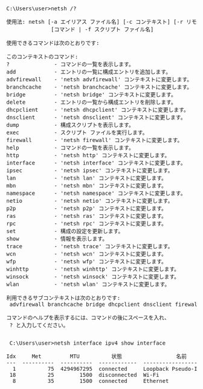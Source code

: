 <pre>
C:\Users\user>netsh /?

使用法: netsh [-a エイリアス ファイル名] [-c コンテキスト] [-r リモート コンピューター名] [-u [ドメイン名\]ユーザー名] [-p パスワード | *]
              [コマンド | -f スクリプト ファイル名]

使用できるコマンドは次のとおりです:

このコンテキストのコマンド:
?              - コマンドの一覧を表示します。
add            - エントリの一覧に構成エントリを追加します。
advfirewall    - 'netsh advfirewall' コンテキストに変更します。
branchcache    - 'netsh branchcache' コンテキストに変更します。
bridge         - 'netsh bridge' コンテキストに変更します。
delete         - エントリの一覧から構成エントリを削除します。
dhcpclient     - 'netsh dhcpclient' コンテキストに変更します。
dnsclient      - 'netsh dnsclient' コンテキストに変更します。
dump           - 構成スクリプトを表示します。
exec           - スクリプト ファイルを実行します。
firewall       - 'netsh firewall' コンテキストに変更します。
help           - コマンドの一覧を表示します。
http           - 'netsh http' コンテキストに変更します。
interface      - 'netsh interface' コンテキストに変更します。
ipsec          - 'netsh ipsec' コンテキストに変更します。
lan            - 'netsh lan' コンテキストに変更します。
mbn            - 'netsh mbn' コンテキストに変更します。
namespace      - 'netsh namespace' コンテキストに変更します。
netio          - 'netsh netio' コンテキストに変更します。
p2p            - 'netsh p2p' コンテキストに変更します。
ras            - 'netsh ras' コンテキストに変更します。
rpc            - 'netsh rpc' コンテキストに変更します。
set            - 構成の設定を更新します。
show           - 情報を表示します。
trace          - 'netsh trace' コンテキストに変更します。
wcn            - 'netsh wcn' コンテキストに変更します。
wfp            - 'netsh wfp' コンテキストに変更します。
winhttp        - 'netsh winhttp' コンテキストに変更します。
winsock        - 'netsh winsock' コンテキストに変更します。
wlan           - 'netsh wlan' コンテキストに変更します。

利用できるサブコンテキストは次のとおりです:
 advfirewall branchcache bridge dhcpclient dnsclient firewall http interface ipsec lan mbn namespace netio p2p ras rpc trace wcn wfp winhttp winsock wlan

コマンドのヘルプを表示するには、コマンドの後にスペースを入れ、
 ? と入力してください。
 </pre>
 
 <pre>
 C:\Users\user>netsh interface ipv4 show interface

Idx     Met         MTU          状態                 名前
---  ----------  ----------  ------------  ---------------------------
  1          75  4294967295  connected     Loopback Pseudo-Interface 1
 18          25        1500  disconnected  Wi-Fi
  8          35        1500  connected     Ethernet
 </pre>
